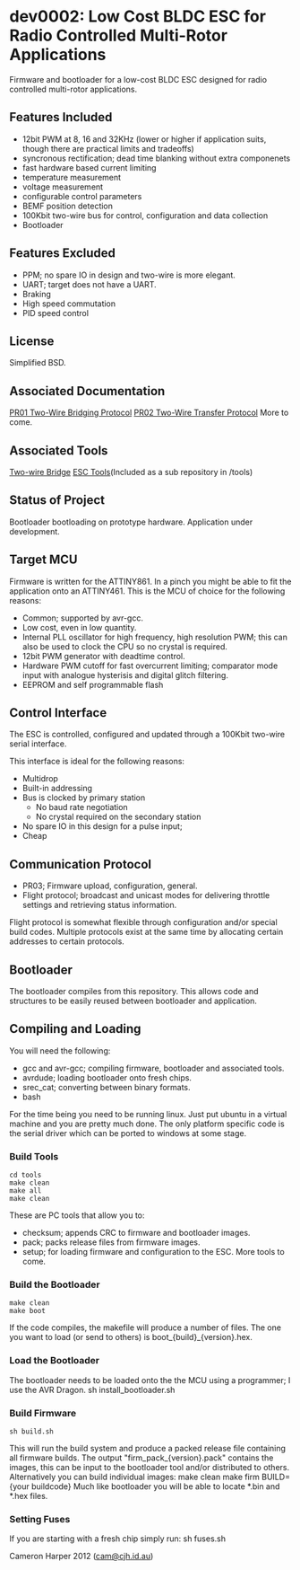 # dev0002: Low Cost BLDC ESC for Radio Controlled Multi-Rotor Applications

Firmware and bootloader for a low-cost BLDC ESC designed for radio controlled multi-rotor applications.

## Features Included
* 12bit PWM at 8, 16 and 32KHz (lower or higher if application suits, though there are practical limits and tradeoffs)
* syncronous rectification; dead time blanking without extra componenets
* fast hardware based current limiting
* temperature measurement
* voltage measurement
* configurable control parameters
* BEMF position detection
* 100Kbit two-wire bus for control, configuration and data collection
* Bootloader

## Features Excluded
* PPM; no spare IO in design and two-wire is more elegant.
* UART; target does not have a UART.
* Braking
* High speed commutation
* PID speed control

## License
Simplified BSD.

## Associated Documentation
[PR01 Two-Wire Bridging Protocol](http://cjh.id.au/doc/doc0002-0.01.pdf)
[PR02 Two-Wire Transfer Protocol](http://cjh.id.au/doc/doc0004-0.01.pdf)
More to come.

## Associated Tools
[Two-wire Bridge](http://github/cjhdev/dev0001)
[ESC Tools](http://github/cjhdev/dev0003)(Included as a sub repository in /tools)

## Status of Project
Bootloader bootloading on prototype hardware.
Application under development.

## Target MCU
Firmware is written for the ATTINY861. In a pinch you might be able to fit the application onto an ATTINY461.
This is the MCU of choice for the following reasons:
* Common; supported by avr-gcc.
* Low cost, even in low quantity.
* Internal PLL oscillator for high frequency, high resolution PWM; this can also be used to clock the CPU so no crystal is required.
* 12bit PWM generator with deadtime control.
* Hardware PWM cutoff for fast overcurrent limiting; comparator mode input with analogue hysterisis and digital glitch filtering.
* EEPROM and self programmable flash

## Control Interface
The ESC is controlled, configured and updated through a 100Kbit two-wire serial interface.

This interface is ideal for the following reasons:
* Multidrop
* Built-in addressing
* Bus is clocked by primary station
    * No baud rate negotiation
    * No crystal required on the secondary station
* No spare IO in this design for a pulse input;
* Cheap

## Communication Protocol
* PR03; Firmware upload, configuration, general.
* Flight protocol; broadcast and unicast modes for delivering throttle settings and retrieving status information.

Flight protocol is somewhat flexible through configuration and/or special build codes.
Multiple protocols exist at the same time by allocating certain addresses to certain protocols.

## Bootloader
The bootloader compiles from this repository. This allows code and structures to be easily reused between bootloader and application.

## Compiling and Loading
You will need the following:
* gcc and avr-gcc; compiling firmware, bootloader and associated tools.
* avrdude; loading bootloader onto fresh chips.
* srec_cat; converting between binary formats.
* bash

For the time being you need to be running linux. Just put ubuntu in a virtual machine and you are pretty much done. The only platform specific code is the serial driver which can be ported to windows at some stage.

### Build Tools
    cd tools
    make clean
    make all
    make clean

These are PC tools that allow you to:
* checksum; appends CRC to firmware and bootloader images.
* pack; packs release files from firmware images.
* setup; for loading firmware and configuration to the ESC.
More tools to come.

### Build the Bootloader
    make clean
    make boot
If the code compiles, the makefile will produce a number of files. The one you want to load (or send to others) is boot_{build}_{version}.hex.

### Load the Bootloader
The bootloader needs to be loaded onto the the MCU using a programmer; I use the AVR Dragon.
    sh install_bootloader.sh

### Build Firmware
    sh build.sh
This will run the build system and produce a packed release file containing all firmware builds.
The output "firm_pack_{version}.pack" contains the images, this can be input to the bootloader tool and/or distributed to others.
Alternatively you can build individual images:
    make clean
    make firm BUILD={your buildcode}
Much like bootloader you will be able to locate *.bin and *.hex files.

### Setting Fuses
If you are starting with a fresh chip simply run:
    sh fuses.sh


Cameron Harper 2012
(cam@cjh.id.au) 
